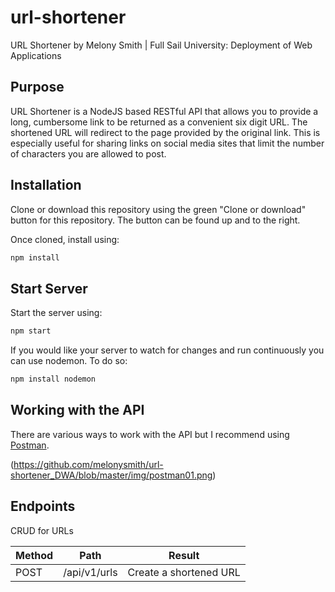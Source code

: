# url-shortener
URL Shortener by Melony Smith | Full Sail University: Deployment of Web Applications

## Purpose
URL Shortener is a NodeJS based RESTful API that allows you to provide a long, cumbersome link to be returned as a convenient six digit  URL. The shortened URL will redirect to the page provided by the original link. This is especially useful for sharing links on social media sites that limit the number of characters you are allowed to post.

## Installation
Clone or download this repository using the green "Clone or download" button for this repository. The button can be found up and to the right.

Once cloned, install using:
```javascript
npm install
```

## Start Server
Start the server using:
```javascript
npm start
```

If you would like your server to watch for changes and run continuously you can use nodemon. To do so:
```javascript
npm install nodemon
```

## Working with the API
There are various ways to work with the API but I recommend using [Postman](https://www.getpostman.com/docs/introduction).

(https://github.com/melonysmith/url-shortener_DWA/blob/master/img/postman01.png)

## Endpoints
CRUD for URLs

Method | Path | Result
------------ | ------------- | -------------
POST  |  /api/v1/urls  |  Create a shortened URL
